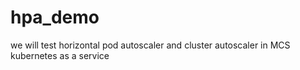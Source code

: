 # hpa_demo
we will test horizontal pod autoscaler and cluster autoscaler in MCS kubernetes as a service
